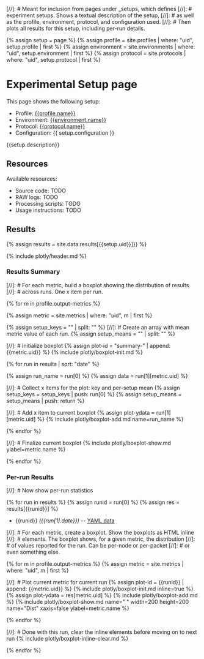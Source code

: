 [//]: # Meant for inclusion from pages under \_setups, which defines
[//]: # experiment setups. Shows a textual description of the setup,
[//]: # as well as the profile, environment, protocol, and configuration used.
[//]: # Then plots all results for this setup, including per-run details.

{% assign setup = page %}
{% assign profile = site.profiles | where: "uid", setup.profile | first %}
{% assign environment = site.environments | where: "uid", setup.environment | first %}
{% assign protocol = site.protocols | where: "uid", setup.protocol | first %}

# Experimental Setup page

This page shows the following setup:
* Profile: [{{profile.name}}](/profiles/{{profile.uid}})
* Environment: [{{environment.name}}](/environments/{{environment.env_id}})
* Protocol: [{{protocol.name}}](/protocols/{{protocol.uid}})
* Configuration: {{ setup.configuration }}

{{setup.description}}

## Resources

Available resources:
* Source code: TODO
* RAW logs: TODO
* Processing scripts: TODO
* Usage instructions: TODO

## Results

{% assign results = site.data.results[{{setup.uid}}]}} %}

{% include plotly/header.md %}

### Results Summary

[//]: # For each metric, build a boxplot showing the distribution of results
[//]: # across runs. One x item per run.

{% for m in profile.output-metrics %}

{% assign metric = site.metrics | where: "uid", m | first %}

{% assign setup_keys = "" | split: "" %}
[//]: # Create an array with mean metric value of each run.
{% assign setup_means = "" | split: "" %}

[//]: # Initialize boxplot
{% assign plot-id  = "summary-" | append: {{metric.uid}} %}
{% include plotly/boxplot-init.md %}

{% for run in results | sort: "date" %}

{% assign run_name = run[0] %}
{% assign data = run[1][metric.uid] %}

[//]: # Collect x items for the plot: key and per-setup mean
{% assign setup_keys = setup_keys | push: run[0] %}
{% assign setup_means = setup_means | push: return %}

[//]: # Add x item to current boxplot
{% assign plot-ydata = run[1][metric.uid] %}
{% include plotly/boxplot-add.md name=run_name %}

{% endfor %}

[//]: # Finalize current boxplot
{% include plotly/boxplot-show.md ylabel=metric.name %}

{% endfor %}

### Per-run Results

[//]: # Now show per-run statistics

{% for run in results %}
{% assign runid = run[0] %}
{% assign res = results[{{runid}}] %}

* {{runid}} *({{run[1].date}})* -- [YAML data]({{site.github.repository_url}}/tree/master/_data/results/{{setup.uid}}/{{runid}}.yml)

[//]: # For each metric, create a boxplot. Show the boxplots as HTML inline
[//]: # elements. The boxplot shows, for a given metric, the distribution
[//]: # of values reported for the run. Can be per-node or per-packet
[//]: # or even something else.

{% for m in profile.output-metrics %}
{% assign metric = site.metrics | where: "uid", m | first %}

[//]: # Plot current metric for current run
{% assign plot-id = {{runid}} | append: {{metric.uid}} %}
{% include plotly/boxplot-init.md inline=true %}
{% assign plot-ydata = res[metric.uid] %}
{% include plotly/boxplot-add.md %}
{% include plotly/boxplot-show.md name=" " width=200 height=200 name="Dist" xaxis=false ylabel=metric.name %}

{% endfor %}

[//]: # Done with this run, clear the inline elements before moving on to next run
{% include plotly/boxplot-inline-clear.md %}

{% endfor %}
